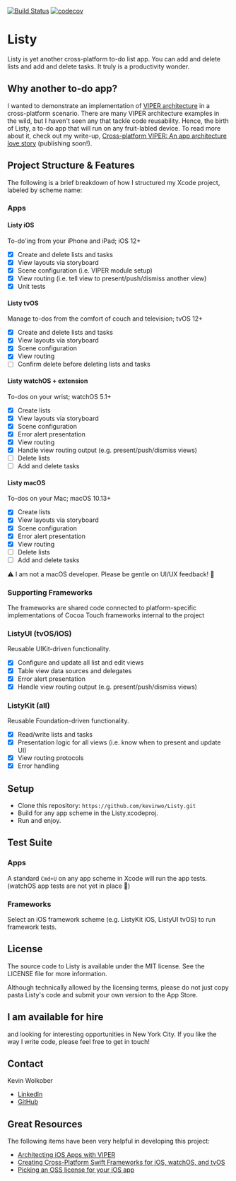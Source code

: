 [![Build Status](https://travis-ci.org/kevinwo/Listy.svg?branch=master)](https://travis-ci.org/kevinwo/Listy)
[![codecov](https://codecov.io/gh/kevinwo/Listy/branch/master/graph/badge.svg)](https://codecov.io/gh/kevinwo/Listy)

# Listy

Listy is yet another cross-platform to-do list app. You can add and delete lists and add and delete tasks. It truly is a productivity wonder.

## Why another to-do app?

I wanted to demonstrate an implementation of [VIPER architecture](https://www.objc.io/issues/13-architecture/viper/) in a cross-platform scenario. There are many VIPER architecture examples in the wild, but I haven't seen any that tackle code reusability. Hence, the birth of Listy, a to-do app that will run on any fruit-labled device. To read more about it, check out my write-up, [Cross-platform VIPER: An app architecture love story](https://medium.com/the-codes/cross-platform-viper-bde42ba0ba43) (publishing soon!).

## Project Structure & Features

The following is a brief breakdown of how I structured my Xcode project, labeled by scheme name:

### Apps

#### Listy iOS

To-do'ing from your iPhone and iPad; iOS 12+

- [x] Create and delete lists and tasks
- [x] View layouts via storyboard
- [x] Scene configuration (i.e. VIPER module setup)
- [x] View routing (i.e. tell view to present/push/dismiss another view)
- [x] Unit tests

#### Listy tvOS

Manage to-dos from the comfort of couch and television; tvOS 12+

- [x] Create and delete lists and tasks
- [x] View layouts via storyboard
- [x] Scene configuration
- [x] View routing
- [ ] Confirm delete before deleting lists and tasks

#### Listy watchOS + extension

To-dos on your wrist; watchOS 5.1+

- [x] Create lists
- [x] View layouts via storyboard
- [x] Scene configuration
- [x] Error alert presentation
- [x] View routing
- [x] Handle view routing output (e.g. present/push/dismiss views)
- [ ] Delete lists
- [ ] Add and delete tasks

#### Listy macOS

To-dos on your Mac; macOS 10.13+

- [x] Create lists
- [x] View layouts via storyboard
- [x] Scene configuration
- [x] Error alert presentation
- [x] View routing
- [ ] Delete lists
- [ ] Add and delete tasks

⚠️ I am not a macOS developer. Please be gentle on UI/UX feedback! 🙏

### Supporting Frameworks

The frameworks are shared code connected to platform-specific implementations of Cocoa Touch frameworks internal to the project

### ListyUI (tvOS/iOS)

Reusable UIKit-driven functionality.

- [x] Configure and update all list and edit views
- [x] Table view data sources and delegates
- [x] Error alert presentation
- [x] Handle view routing output (e.g. present/push/dismiss views)

### ListyKit (all)

Reusable Foundation-driven functionality.

- [x] Read/write lists and tasks
- [x] Presentation logic for all views (i.e. know when to present and update UI)
- [x] View routing protocols
- [x] Error handling

## Setup

- Clone this repository: `https://github.com/kevinwo/Listy.git`
- Build for any app scheme in the Listy.xcodeproj.
- Run and enjoy.

## Test Suite

### Apps

A standard `Cmd+U` on any app scheme in Xcode will run 
the app tests. (watchOS app tests are not yet in place 😬)

### Frameworks

Select an iOS framework scheme (e.g. ListyKit iOS, ListyUI tvOS) to run framework tests.

## License

The source code to Listy is available under the MIT license. See the LICENSE file for more information.

Although technically allowed by the licensing terms, please do not just copy pasta Listy's code and submit your own version to the App Store.

## I am available for hire

and looking for interesting opportunities in New York City. If you like the way I write code, please feel free to get in touch!

## Contact

Kevin Wolkober

* [LinkedIn](https://www.linkedin.com/in/kevinwolkober)
* [GitHub](https://github.com/kevinwo)

## Great Resources

The following items have been very helpful in developing this project:

* [Architecting iOS Apps with VIPER](https://www.objc.io/issues/13-architecture/viper/)
* [Creating Cross-Platform Swift Frameworks for iOS, watchOS, and tvOS](https://iosmentor.io/swift-frameworks-ios-watchos-tvos/)
* [Picking an OSS license for your iOS app](https://blog.lazerwalker.com/cortado/2015/07/05/open-source-licenses.html)